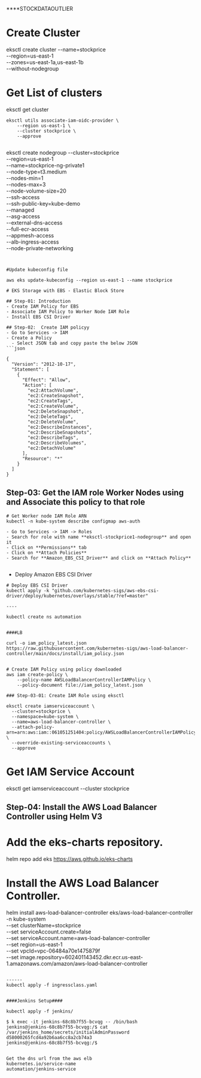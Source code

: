 ****STOCKDATAOUTLIER




# Create Cluster
eksctl create cluster --name=stockprice \
                      --region=us-east-1 \
                      --zones=us-east-1a,us-east-1b \
                      --without-nodegroup 

# Get List of clusters
eksctl get cluster                  
```
eksctl utils associate-iam-oidc-provider \
    --region us-east-1 \
    --cluster stockprice \
    --approve


```
eksctl create nodegroup --cluster=stockprice \
                        --region=us-east-1 \
                        --name=stockprice-ng-private1 \
                        --node-type=t3.medium \
                        --nodes-min=1 \
                        --nodes-max=3 \
                        --node-volume-size=20 \
                        --ssh-access \
                        --ssh-public-key=kube-demo \
                        --managed \
                        --asg-access \
                        --external-dns-access \
                        --full-ecr-access \
                        --appmesh-access \
                        --alb-ingress-access \
                        --node-private-networking                       
```


#Update kubeconfig file 

aws eks update-kubeconfig --region us-east-1 --name stockprice

# EKS Storage with EBS - Elastic Block Store

## Step-01: Introduction
- Create IAM Policy for EBS
- Associate IAM Policy to Worker Node IAM Role
- Install EBS CSI Driver

## Step-02:  Create IAM policyy
- Go to Services -> IAM
- Create a Policy 
  - Select JSON tab and copy paste the below JSON
```json

{
  "Version": "2012-10-17",
  "Statement": [
    {
      "Effect": "Allow",
      "Action": [
        "ec2:AttachVolume",
        "ec2:CreateSnapshot",
        "ec2:CreateTags",
        "ec2:CreateVolume",
        "ec2:DeleteSnapshot",
        "ec2:DeleteTags",
        "ec2:DeleteVolume",
        "ec2:DescribeInstances",
        "ec2:DescribeSnapshots",
        "ec2:DescribeTags",
        "ec2:DescribeVolumes",
        "ec2:DetachVolume"
      ],
      "Resource": "*"
    }
  ]
}
```
## Step-03: Get the IAM role Worker Nodes using and Associate this policy to that role
```
# Get Worker node IAM Role ARN
kubectl -n kube-system describe configmap aws-auth

- Go to Services -> IAM -> Roles 
- Search for role with name **eksctl-stockprice1-nodegroup** and open it
- Click on **Permissions** tab
- Click on **Attach Policies**
- Search for **Amazon_EBS_CSI_Driver** and click on **Attach Policy**


```
- Deploy Amazon EBS CSI Driver
```
# Deploy EBS CSI Driver
kubectl apply -k "github.com/kubernetes-sigs/aws-ebs-csi-driver/deploy/kubernetes/overlays/stable/?ref=master"

----

kubectl create ns automation


####LB

curl -o iam_policy_latest.json https://raw.githubusercontent.com/kubernetes-sigs/aws-load-balancer-controller/main/docs/install/iam_policy.json


# Create IAM Policy using policy downloaded 
aws iam create-policy \
    --policy-name AWSLoadBalancerControllerIAMPolicy \
    --policy-document file://iam_policy_latest.json

### Step-03-01: Create IAM Role using eksctl

eksctl create iamserviceaccount \
  --cluster=stockprice \
  --namespace=kube-system \
  --name=aws-load-balancer-controller \
  --attach-policy-arn=arn:aws:iam::061051251404:policy/AWSLoadBalancerControllerIAMPolicy \
  --override-existing-serviceaccounts \
  --approve
```

# Get IAM Service Account
eksctl  get iamserviceaccount --cluster stockprice


## Step-04: Install the AWS Load Balancer Controller using Helm V3 


# Add the eks-charts repository.
helm repo add eks https://aws.github.io/eks-charts

# Install the AWS Load Balancer Controller.


helm install aws-load-balancer-controller eks/aws-load-balancer-controller \
  -n kube-system \
  --set clusterName=stockprice \
  --set serviceAccount.create=false \
  --set serviceAccount.name=aws-load-balancer-controller \
  --set region=us-east-1 \
  --set vpcId=vpc-06484a70e1475879f \
  --set image.repository=602401143452.dkr.ecr.us-east-1.amazonaws.com/amazon/aws-load-balancer-controller
```

------
kubectl apply -f ingressclass.yaml


####Jenkins Setup####

kubectl apply -f jenkins/

$ k exec -it jenkins-68c8b7f55-bcvqg -- /bin/bash
jenkins@jenkins-68c8b7f55-bcvqg:/$ cat /var/jenkins_home/secrets/initialAdminPassword
d58000265fcd4a92b6aa6cc8a2cb74a3
jenkins@jenkins-68c8b7f55-bcvqg:/$


Get the dns url from the aws elb 
kubernetes.io/service-name
automation/jenkins-service

